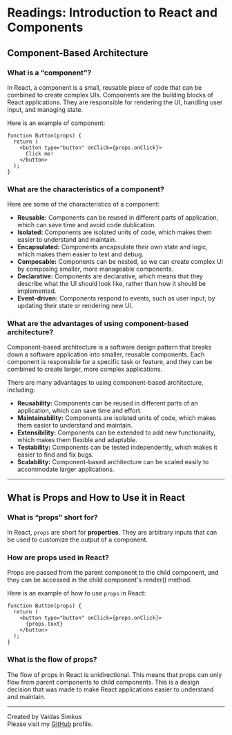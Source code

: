 # Readings: Introduction to React and Components

## Component-Based Architecture

### What is a “component”?

In React, a component is a small, reusable piece of code that can be combined to create complex UIs. Components are the 
building blocks of React applications. They are responsible for rendering the UI, handling user input, and managing state.

Here is an example of component:

```
function Button(props) {
  return (
    <button type="button" onClick={props.onClick}>
      Click me!
    </button>
  );
}

```

### What are the characteristics of a component?

Here are some of the characteristics of a component:

* **Reusable:** Components can be reused in different parts of application, which can save time and avoid code dublication.
* **Isolated:** Components are isolated units of code, which makes them easier to understand and maintain.
* **Encapsulated:** Components ancapsulate their own state and logic, which makes them easier to test and debug.
* **Composable:** Components can be nested, so we can create complex UI by composing smaller, more manageable components.
* **Declarative:** Components are declarative, which means that they describe what the UI should look like, rather than how 
    it should be implemented. 
* **Event-driven:** Components respond to events, such as user input, by updating their state or rendering new UI.


### What are the advantages of using component-based architecture?

Component-based architecture is a software design pattern that breaks down a software application into smaller, reusable 
components. Each component is responsible for a specific task or feature, and they can be combined to create larger, more 
complex applications.

There are many advantages to using component-based architecture, including:

* **Reusability:** Components can be reused in different parts of an application, which can save time and effort.
* **Maintainability:** Components are isolated units of code, which makes them easier to understand and maintain.
* **Extensibility:** Components can be extended to add new functionality, which makes them flexible and adaptable.
* **Testability:** Components can be tested independently, which makes it easier to find and fix bugs.
* **Scalability:** Component-based architecture can be scaled easily to accommodate larger applications.


***

## What is Props and How to Use it in React

### What is “props” short for?


In React, `props` are short for **properties**. They are arbitrary inputs that can be used to customize the output of a 
component.

### How are props used in React?

Props are passed from the parent component to the child component, and they can be accessed in the child component's 
render() method.

Here is an example of how to use `props` in React:

```
function Button(props) {
  return (
    <button type="button" onClick={props.onClick}>
      {props.text}
    </button>
  );
}

```

### What is the flow of props?

The flow of props in React is unidirectional. This means that props can only flow from parent components to child components. 
This is a design decision that was made to make React applications easier to understand and maintain.

***

Created by Vaidas Simkus  
Please visit my [GitHub](https://github.com/MisterVaidas) profile.